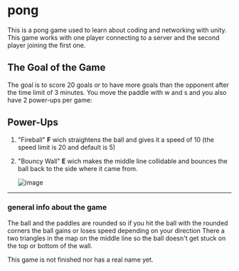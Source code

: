 # pong

This is a pong game used to learn about coding and networking with unity.
This game works with one player connecting to a server and the second player joining the first one.

## The Goal of the Game
The goal is to score 20 goals or to have more goals than the opponent after the time limit of 3 minutes.
You move the paddle with w and s and you also have 2 power-ups per game:

## Power-Ups
1. "Fireball" **F** wich straightens the ball and gives it a speed of 10 (the speed limit is 20 and default is 5)
2. "Bouncy Wall" **E** wich makes the middle line collidable and bounces the ball back to the side where it came from.
   
   ![image][logo]
________________________________________________________________
### general info about the game
The ball and the paddles are rounded so if you hit the ball with the rounded corners the ball gains or loses speed depending on your direction
There a two triangles in the map on the middle line so the ball doesn't get stuck on the top or bottom of the wall.

This game is not finished nor has a real name yet.

[logo]:(C:\image.png)